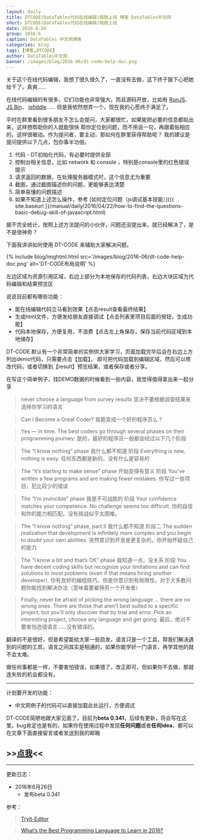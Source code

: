 ```yaml
---
layout: daily
title: DTCODE(DataTables代码在线编辑)简陋上线 博客 DataTables中文网
short: DTCODE(DataTables代码在线编辑)简陋上线
date: 2016-6-26
group: 2016-6
caption: DataTables 中文网博客
categories: blog
tags: [博客,DTCODE]
author: DataTables中文网
banner: /images/blog/2016-06/dt-code-help-doc.png
---
```


关于这个在线代码编辑，我想了很久很久了，一直没有去做，这下终于狠下心把她给干了，真爽……

在线代码编辑的有很多，它们功能也非常强大，而且源码开放，比如有
[RunJS](http://runjs.cn/)、
[JS Bin](http://jsbin.com/)、
[jsfiddle](https://jsfiddle.net/)……
但是我依然想弄一个，现在我的心愿终于满足了。

<!--more-->

平时在群里看到很多朋友不怎么会提问，大家都很忙，如果能把必要的信息都贴出来，这样想帮助你的人就能很快
帮你定位到问题，而不用说一句，再跟着贴相应的，这样很被动。作为提问者，要主动，那如何在群里获得帮助呢？
我的建议是提问提供以下几点，包你事半功倍。

1. 代码 - DT初始化代码，有必要时提供全部
2. 控制台相关信息，比如 network 和 console ，特别是console里的红色错误提示
3. 请求返回的数据，在处理服务器模式时，这个信息尤为重要
4. 截图，通过截图描述你的问题，更能够表达清楚
5. 简单易懂的问题描述
6. 如果不知道上述怎么操作，参考 [如何定位问题（js调试基本技能）]({{ site.baseurl }}/manual/daily/2016/04/22/how-to-find-the-questions-basic-debug-skill-of-javascript.html)

据不完全统计，按照上述方法提问的小伙伴，问题还没提出来，就已经解决了，是不是很神奇？

下面我讲讲如何使用 DT-CODE 来辅助大家解决问题。

{% include blog/imghtml.html src='/images/blog/2016-06/dt-code-help-doc.png' alt='DT-CODE布局说明' %}

左边区域为资源引用区域，右边上部分为本地保存的代码列表，右边大块区域为代码编辑和结果预览区

说说目前都有哪些功能：

- 能在线编辑代码立马看到效果【点击result查看最终结果】
- 生成html文件，方便发给朋友直接调试【点击列表里项目后面的按钮，生成功能】
- 代码本地保存，方便复用，不浪费【点击左上角保存，保存当前代码区域到本地储存】

DT-CODE 默认有一个非常简单的实例供大家学习，页面加载完毕后会在右边上方列出demo代码，只需要点击【加载】，
即可把代码加载到编辑区域，然后可以修改代码，或者切换到【result】预览结果，或者保存或者分享。

在写这个简单例子，找DEMO数据的时候看到一些内容，我觉得值得拿出来一起分享

> never choose a language from survey results 坚决不要根据调查结果来选择你学习的语言

> Can I Become a Great Coder? 我能变成一个好的程序员么？

> Yes — in time. The best coders go through several phases on their programming journey:
是的，最好的程序员一般都会经过以下几个阶段

>The “I know nothing” phase
我什么都不知道 阶段
Everything is new, nothing is easy.
任何东西都是新的，没有什么是容易的

> The “it’s starting to make sense” phase
开始变得有意义 阶段
You’ve written a few programs and are making fewer mistakes.
你写过一些项目，犯比较少的错误

> The “I’m invincible” phase
我是不可战胜的 阶段
Your confidence matches your competence. No challenge seems too difficult.
你的自信和你的能力相匹配。没有挑战似乎太困难。

> The “I know nothing” phase, part II
我什么都不知道 阶段二
The sudden realization that development is infinitely more complex and you begin to doubt your own abilities.
突然意识到开发是更复杂的，你开始怀疑自己的能力

> The “I know a bit and that’s OK” phase
我知道一点，没关系 阶段
You have decent coding skills but recognize your limitations and can find solutions to most problems (even if that means hiring another developer).
你有良好的编程技巧，但是你意识到有局限性，对于大多数问题你能找到解决办法（意味着要雇佣另一个开发者）

> Finally, never be afraid of picking the wrong language … there are no wrong ones. There are those that aren’t best suited to a specific project, but you’ll only discover that by trial and error. Pick an interesting project, choose any language and get going.
最后，绝对不要害怕选错语言……没有错误的。

翻译的不是很好，但是希望能给大家一些启发，语言只是一个工具，帮我们解决遇到的问题的工具，语言之间其实是相通的，如果你能学好一门语言，再学其他的就不会太难。

做任何事都是一样，不要害怕错误，如果错了，改正即可，但如果你不去做，那就连失败的机会都没有。

---
计划要开发的功能：

- 中文网例子的代码可以直接加载此处运行，方便调试

DT-CODE简陋地跟大家见面了，目前为**beta 0.341**，后续有更新，将会写在这里。bug肯定也是有的，如果你在使用过程中发现**任何问题**或者**任何idea**，都可以在文章下面直接留言或者发送到我的邮箱

## &gt;&gt;[点我](http://code.datatables.club)&lt;&lt;

---

更新日志：

- 2016年6月26日
    - 发布beta 0.341



参考：

> [Tryit-Editor](https://github.com/KevZho/Tryit-Editor)

> [What’s the Best Programming Language to Learn in 2016?](https://www.sitepoint.com/whats-best-programming-language-learn-2016/)


